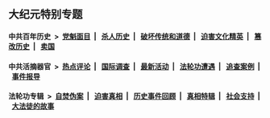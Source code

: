 ## 大纪元特别专题

#### 中共百年历史 &nbsp;>&nbsp; [党魁面目](indexes/nf1176107/README.md?06190430) &nbsp;| &nbsp; [杀人历史](indexes/nf1176106/README.md?06190430) &nbsp;| &nbsp; [破坏传统和道德](indexes/nf1176106/README.md?06190430) &nbsp;| &nbsp; [迫害文化精英](indexes/nf1176111/README.md?06190430) &nbsp;| &nbsp; [篡改历史](indexes/nf1176115/README.md?06190430) &nbsp;| &nbsp; [卖国](indexes/nf1176117/README.md?06190430) 

#### 中共活摘器官 &nbsp;>&nbsp; [热点评论](indexes/nf5879/README.md?06190430) &nbsp;| &nbsp; [国际调查](indexes/nf5947/README.md?06190430) &nbsp;| &nbsp; [最新活动](indexes/nf5883/README.md?06190430) &nbsp;| &nbsp; [法轮功遭遇](indexes/nf5881/README.md?06190430) &nbsp;| &nbsp; [追查案例](indexes/nf5880/README.md?06190430) &nbsp;| &nbsp; [事件报导](indexes/nf5877/README.md?06190430) 

#### 法轮功专辑 &nbsp;>&nbsp; [自焚伪案](indexes/nf5562/README.md?06190430) &nbsp;| &nbsp; [迫害真相](indexes/nf4379/README.md?06190430) &nbsp;| &nbsp; [历史事件回顾](indexes/nf5793/README.md?06190430) &nbsp;| &nbsp; [真相特辑](indexes/nf4389/README.md?06190430) &nbsp;| &nbsp; [社会支持](indexes/nf4386/README.md?06190430) &nbsp;| &nbsp; [大法徒的故事](indexes/nf1147481/README.md?06190430) 


